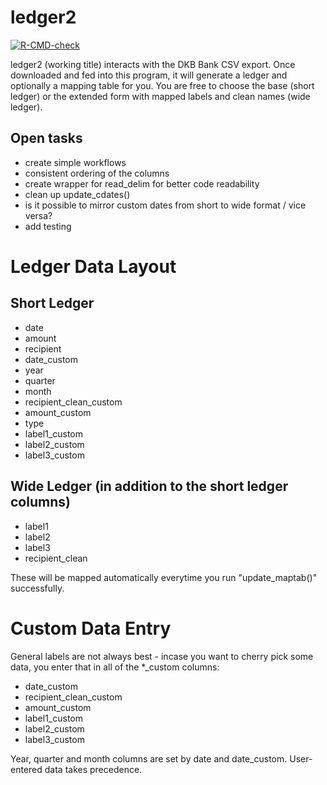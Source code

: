 
# ledger2

<!-- badges: start -->
[![R-CMD-check](https://github.com/tilschuenemann/ledger2/workflows/R-CMD-check/badge.svg)](https://github.com/tilschuenemann/ledger2/actions)
<!-- badges: end -->

ledger2 (working title) interacts with the DKB Bank CSV export. Once downloaded
and fed into this program, it will generate a ledger and optionally a mapping table for you.
You are free to choose the base (short ledger) or the extended form with mapped labels and clean names (wide ledger).

## Open tasks
* create simple workflows
* consistent ordering of the columns
* create wrapper for read_delim for better code readability
* clean up update_cdates()
* is it possible to mirror custom dates from short to wide format / vice versa?
* add testing

# Ledger Data Layout
## Short Ledger
 * date
 * amount
 * recipient
 * date_custom
 * year
 * quarter
 * month
 * recipient_clean_custom
 * amount_custom
 * type
 * label1_custom
 * label2_custom
 * label3_custom

## Wide Ledger (in addition to the short ledger columns)
* label1
* label2
* label3
* recipient_clean

These will be mapped automatically everytime you run "update_maptab()" successfully.

# Custom Data Entry
General labels are not always best - incase you want to cherry pick some data, you enter that in all of the *_custom columns:
* date_custom
* recipient_clean_custom
* amount_custom
* label1_custom
* label2_custom
* label3_custom

Year, quarter and month columns are set by date and date_custom. User-entered data
takes precedence.
